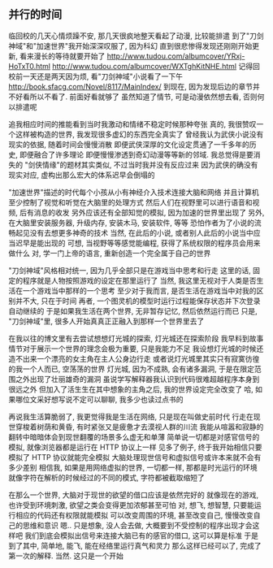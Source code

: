 
并行的时间
------

临回校的几天心情烦躁不安, 那几天很疯地整天看起了动漫, 比较能排遣
到了"刀剑神域"和"加速世界"我开始深深叹服了, 因为科幻
直到很悲惨得发现还刚刚开始更新, 看来漫长的等待就要开始了
http://www.tudou.com/albumcover/YRxj-HoTxT0.html
http://www.tudou.com/albumcover/WXTghKitNHE.html
记得回校前一天还是两天因为烦, 看"刀剑神域"小说看了一下午
http://book.sfacg.com/Novel/8117/MainIndex/
到现在, 因为发现后边的章节并不好看所以不看了. 前面好看就够了
虽然知道了情节, 可是动漫依然想去看, 否则何以排遣呢

追我相应时间的推能看到当时我激动和情绪不稳定时候那种夸张
真的, 我很赞叹一个这样被构造的世界, 我发现很多虚幻的东西完全真实了
曾经我认为武侠小说没有现实的依据, 随着时间会慢慢消散
即便武侠深厚的文化设定贯通了一千多年的历史, 即便融合了许多理论
即便慢慢渗透到奇幻动漫等等新的邻域. 我总觉得是要消失的
"剑侠情缘"的题材其实类似, 不过当时我并没有反应过来
因为武侠的确没有现实对应, 虚构出那么宏大的体系迟早会倒塌的

"加速世界"描述的时代每个小孩从小有神经介入技术连接大脑和网络
并且计算机至少控制了视觉和听觉在大脑里的处理方式
然后人们在视野里可以进行语音和视频, 后有消息的收发
另外应该还有全部知觉的模拟, 因为加速的世界里出现了
另外, 在大脑里安装服务器, 升级内存, 安装木马, 安装软件, 等等
恐怕作者为了小说的流畅起见没有去想更多神奇的技术
当然, 在此后的小说, 或者别人此后的小说当中应当迟早是能出现的
可想, 当视野等等感觉能编程, 获得了系统权限的程序员会用来做什么
对, 学一门上帝的语言, 重新创造一个完全属于自己的世界

"刀剑神域"风格相对统一, 因为几乎全部只是在游戏当中思考和行走
这里的话, 固定的程序就是人物按照游戏的设定在那里运行了
当然, 我这里无视对于人类是否生活在一个游戏当中那样的一个思考
至少对于我而言, 是否生活在游戏当中对我的区别并不大, 只在于时间
再者, 一个图灵机的模型时运行过程能保存状态并下次登录自动继续的
于是如果我生活在两个世界, 无非暂存记忆, 然后依然运行而已
只是, "刀剑神域"里, 很多人开始真真正正融入到那样一个世界里去了

在我以往的博文里有去尝试想想灯光城的探索, 灯光城还在探索阶段
我早料到故事情节对于展示一个世界的理念会极为重要, 只是我能力不足
我设想灯光城的时候还造不出来一个漂亮的女主角在主人公身边行走
或者说灯光城里其实只有寂寞彷徨的我一个人而已, 空荡荡的世界
灯光城, 因为不成熟, 会有诸多漏洞, 于是在限定范围之外出现了壮丽雄奇的漏洞
虽说学写解释器我认识到代码很难超越程序本身到很远之外
但加入了活生生在其中想象的主角之后, 我的世界设定完全改变了
哈, 如果哪位文采好想写说不定可以聊聊, 我多少也读过点书的

再说我生活算脆弱了, 我更觉得我是生活在网络, 只是现在叫做史前时代
行走在现世穿梭着树荫和黄昏, 有时紧张又是疲惫才去漠视人群的川流
我能从喧嚣和寂静的翻转中暗暗体会到现世翻覆的场景多么虚无和单薄
简单说一切都是对感官信号的模拟, 就像浏览器都是运行在 HTTP 协议上一样
见多了例子, 终于我开始相信只要模拟了 HTTP 协议就能完全模拟
大脑处理现世信号和虚拟信号或许本来就不会有多少差别
相信我, 如果是用网络虚拟的世界, 一切都一样, 那都是时光运行的环境
就像字符在解析的时候经过的不同的模式, 字符都被截取缩短了

在那么一个世界, 大脑对于现世的欲望的借口应该是依然完好的
就像现在的游戏, 也许受到环境刺激, 欲望之类会变得更加浓郁甚至可怕
对, 想飞, 想智慧, 只要能运行相应的代码还有权限就能模拟
可以改变周围的环境, 甚至改变自己, 慢慢改变自己的思维和意识
嗯.. 只是想象, 没人会去做, 大概要到不受控制的程序出现才会这样吧
我们到底会模拟出信号来连接大脑已有的感官的借口, 这可以算是标准
于是到了其中, 简单地, 能飞, 能在经络里运行真气和灵力
那么这样已经可以了, 完成了第一次的解释. 当然. 这只是一个开始
